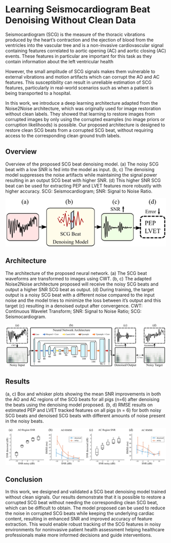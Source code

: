 # Learning Seismocardiogram Beat Denoising Without Clean Data

Seismocardiogram (SCG) is the measure of the thoracic vibrations produced by the heart’s contraction and the ejection of blood from the ventricles into the vascular tree and is a non-invasive cardiovascular signal containing features correlated to aortic opening (AC) and aortic closing (AC) events. These features in particular are important for this task as they contain information about the left ventricular health

However, the small amplitude of SCG signals makes them vulnerable to external vibrations and motion artifacts which can corrupt the AO and AC features. This susceptibility can result in unreliable estimation of SCG features, particularly in real-world scenarios such as when a patient is being transported to a hospital.

In this work, we introduce a deep learning architecture adapted from the Noise2Noise architecture, which was originally used for image restoration without clean labels. They showed that learning to restore images from corrupted images by only using the corrupted examples (no image priors or corruption likelihoods) is possible. Our proposed architecture is designed to restore clean SCG beats from a corrupted SCG beat, without requiring access to the corresponding clean ground truth labels. 

## Overview
Overview of the proposed SCG beat denoising model. (a) The noisy SCG beat with a low SNR is fed into the model as input. (b, c) The denoising model suppresses the noise artifacts while maintaining the signal power resulting in an output SCG beat with higher SNR. (d) This higher SNR SCG beat can be used for extracting PEP and LVET features more robustly with higher accuracy. SCG: Seismocardiogram; SNR: Signal to Noise Ratio.

<p align="center">
<img src="https://github.com/mohnikbakht/Noise2Noise_SCG_Beats_Demo/blob/main/figures/figure1.png" alt="overview figure" width="600"/>
</p>

## Architecture 

The architecture of the proposed neural network. (a) The SCG beat waveforms are transformed to images using CWT. (b, c) The adapted Noise2Noise architecture proposed will receive the noisy SCG beats and output a higher SNR SCG beat as output. (d) During training, the target output is a noisy SCG beat with a different noise compared to the input noise and the model tries to minimize the loss between it’s output and this target (c) resulting in a denoised output after convergence. CWT: Continuous Wavelet Transform; SNR: Signal to Noise Ratio; SCG: Seismocardiogram.

<p align="center">
<img src="https://github.com/mohnikbakht/Noise2Noise_SCG_Beats_Demo/blob/main/figures/figure2.png" alt="Architecture figure" width="600"/>
</p>

## Results

(a, c) Box and whisker plots showing the mean SNR improvements in both the AO and AC regions of the SCG beats for all pigs (n=6) after denoising the beats using the denoising model proposed. (b, d) RMSE results on estimated PEP and LVET tracked features on all pigs (n = 6) for both noisy SCG beats and denoised SCG beats with different amounts of noise present in the noisy beats.

<p align="center">
<img src="https://github.com/mohnikbakht/Noise2Noise_SCG_Beats_Demo/blob/main/figures/figure3.png" alt="results figure" width="600"/>
</p>

 ## Conclusion

 In this work, we designed and validated a SCG beat denoising model trained without clean signals. Our results demonstrate that it is possible to restore a corrupted SCG beat without needing the corresponding clean SCG beat, which can be difficult to obtain. The model proposed can be used to reduce the noise in corrupted SCG beats while keeping the underlying cardiac content, resulting in enhanced SNR and improved accuracy of feature extraction. This would enable robust tracking of the SCG features in noisy environments for noninvasive patient health assessment helping healthcare professionals make more informed decisions and guide interventions.

